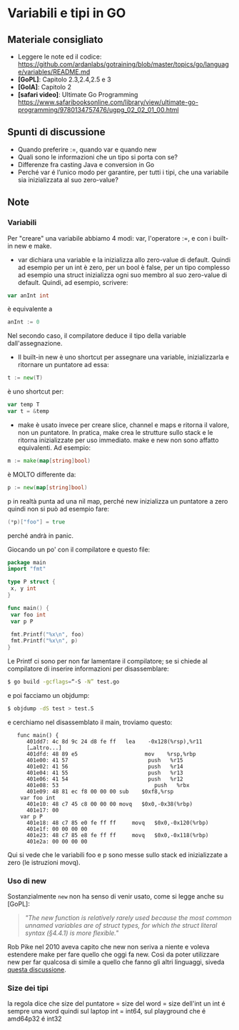 # Variabili e tipi in GO

## Materiale consigliato

* Leggere le note ed il codice: https://github.com/ardanlabs/gotraining/blob/master/topics/go/language/variables/README.md
* **[GoPL]**: Capitolo 2.3,2.4,2.5 e 3
* **[GoIA]**: Capitolo 2
* **[safari video]**: Ultimate Go Programming https://www.safaribooksonline.com/library/view/ultimate-go-programming/9780134757476/ugpg_02_02_01_00.html

## Spunti di discussione
* Quando preferire :=, quando var e quando new
* Quali sono le informazioni che un tipo si porta con se?
* Differenze fra casting Java e conversion in Go
* Perché var é l’unico modo per garantire, per tutti i tipi, che una variabile sia inizializzata al suo zero-value?

## Note

### Variabili
Per "creare" una variabile abbiamo 4 modi: var, l'operatore :=, e con i built-in new e make.

* var dichiara una variable e la inizializza allo zero-value di default. Quindi ad esempio per un int è zero, per un bool è false, per un tipo complesso ad esempio una struct inizializza ogni suo membro al suo zero-value di default.
Quindi, ad esempio, scrivere:
```go
var anInt int
```
è equivalente a
```go
anInt := 0
```
Nel secondo caso, il compilatore deduce il tipo della variable dall'assegnazione.
* Il built-in new è uno shortcut per assegnare una variable, inizializzarla e ritornare un puntatore ad essa:
```go
t := new(T)
```
è uno shortcut per:
```go
var temp T
var t = &temp
```
* make è usato invece per creare slice, channel e maps e ritorna il valore, non un puntatore. In pratica, make crea le strutture sullo stack e le ritorna inizializzate per uso immediato.
make e new non sono affatto equivalenti.
Ad esempio:
```go
m := make(map[string]bool)
```
è MOLTO differente da:
```go
p := new(map[string]bool)
```
p in realtà punta ad una nil map, perché new inizializza un puntatore a zero
quindi non si può ad esempio fare:
```go
(*p)["foo"] = true
```
perché andrà in panic.


Giocando un po' con il compilatore e questo file:
```go
package main
import "fmt"

type P struct {
 x, y int
}

func main() {
 var foo int
 var p P

 fmt.Printf("%x\n", foo)
 fmt.Printf("%x\n", p)
}
```
Le Printf ci sono per non far lamentare il compilatore; se si chiede al compilatore di inserire informazioni per disassemblare:
```bash
$ go build -gcflags=“-S -N” test.go
```
e poi facciamo un objdump:
```bash
$ objdump -dS test > test.S
```
e cerchiamo nel disassemblato il main, troviamo questo:
```
   func main() {
      401dd7: 4c 8d 9c 24 d8 fe ff   lea    -0x128(%rsp),%r11
      […altro...]
      401dfd: 48 89 e5                     mov    %rsp,%rbp
      401e00: 41 57                         push   %r15
      401e02: 41 56                         push   %r14
      401e04: 41 55                         push   %r13
      401e06: 41 54                         push   %r12
      401e08: 53                              push   %rbx
      401e09: 48 81 ec f8 00 00 00 sub    $0xf8,%rsp
    var foo int
      401e10: 48 c7 45 c8 00 00 00 movq   $0x0,-0x38(%rbp)
      401e17: 00
    var p P
      401e18: 48 c7 85 e0 fe ff ff     movq   $0x0,-0x120(%rbp)
      401e1f: 00 00 00 00
      401e23: 48 c7 85 e8 fe ff ff     movq   $0x0,-0x118(%rbp)
      401e2a: 00 00 00 00
```
Qui si vede che le variabili foo e p sono messe sullo stack ed inizializzate a zero (le istruzioni movq).

### Uso di new
Sostanzialmente `new` non ha senso di venir usato, come si legge anche su [GoPL]:
> *"The new function is relatively rarely used because the most common unnamed variables are of struct types, for which the struct literal syntax (§4.4.1) is more flexible."*

Rob Pike nel 2010 aveva capito che new non seriva a niente e voleva estendere make per fare quello che oggi fa new. Così da poter utilizzare new per far qualcosa di simile a quello che fanno gli altri linguaggi, siveda [questa discussione](https://groups.google.com/forum/#!topic/golang-nuts/kWXYU95XN04/discussion[1-25]).

### Size dei tipi
la regola dice che size del puntatore = size del word = size dell'int
un int é sempre una word
quindi sul laptop int = int64, sul playground che é amd64p32 é int32
